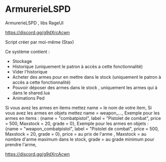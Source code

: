 # ArmurerieLSPD

ArmurerieLSPD , libs RageUI

https://discord.gg/g9dXrcAcwn

Script créer par moi-même (Stax)


Ce système contient : 
  - Stockage 
  - Historique (uniquement le patron à accès a cette fonctionnalité)
  - Vider l'historique 
  - Acheter des armes pour en mettre dans le stock (uniquement le patron à accès a cette fonctionnalité)
  - Pouvoir déposer des armes dans le stock , uniquement les armes qui à dans le shared.lua 
  - Animations Ped

Si vous avez les armes en items mettez name = le nom de votre item,
Si vous avez les armes en objets mettez name = weapon_...,
Exemple pour les armes en items :
{name = "combatpistol", label = "Pistolet de combat", price = 500, Maxstock = 20, grade = 0},
Exemple pour les armes en objets :
{name = "weapon_combatpistol", label = "Pistolet de combat", price = 500, Maxstock = 20, grade = 0},
price = au prix de l'arme ,
Maxstock = au nombre d'arme maximum dans le stock,
grade = au grade minimum pour prendre l'arme,

https://discord.gg/g9dXrcAcwn 
